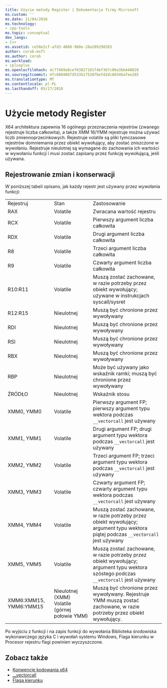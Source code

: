 ```yaml
---
title: Użycie metody Register | Dokumentacja firmy Microsoft
ms.custom: ''
ms.date: 11/04/2016
ms.technology:
- cpp-tools
ms.topic: conceptual
dev_langs:
- C++
ms.assetid: ce58e2cf-afd3-4068-980e-28a209298265
author: corob-msft
ms.author: corob
ms.workload:
- cplusplus
ms.openlocfilehash: 4c77469a8cef03827101f4bf367c00a3bb440820
ms.sourcegitcommit: 4fc6869067d533b175207befd2dc60346afee285
ms.translationtype: MT
ms.contentlocale: pl-PL
ms.lasthandoff: 05/17/2018
---
```

# <a name="register-usage"></a>Użycie metody Register

X64 architektura zapewnia 16 ogólnego przeznaczenia rejestrów (zwanego rejestruje liczba całkowita), a także XMM 16/YMM rejestruje można używać liczb zmiennoprzecinkowych. Rejestruje volatile są pliki tymczasowe rejestrów domniemania przez obiekt wywołujący, aby zostać zniszczone w wywołaniu. Rejestruje nieulotnej są wymagane do zachowania ich wartości w wywołaniu funkcji i musi zostać zapisany przez funkcję wywołującą, jeśli używana.

## <a name="register-volatility-and-preservation"></a>Rejestrowanie zmian i konserwacji

W poniższej tabeli opisano, jak każdy rejestr jest używany przez wywołania funkcji:

||||
|-|-|-|
|Rejestruj|Stan|Zastosowanie|
|RAX|Volatile|Zwracana wartość rejestru|
|RCX|Volatile|Pierwszy argument liczba całkowita|
|RDX|Volatile|Drugi argument liczba całkowita|
|R8|Volatile|Trzeci argument liczba całkowita|
|R9|Volatile|Czwarty argument liczba całkowita|
|R10:R11|Volatile|Muszą zostać zachowane, w razie potrzeby przez obiekt wywołujący; używane w instrukcjach syscall/sysret|
|R12:R15|Nieulotnej|Muszą być chronione przez wywoływany|
|RDI|Nieulotnej|Muszą być chronione przez wywoływany|
|RSI|Nieulotnej|Muszą być chronione przez wywoływany|
|RBX|Nieulotnej|Muszą być chronione przez wywoływany|
|RBP|Nieulotnej|Może być używany jako wskaźnik ramki; muszą być chronione przez wywoływany|
|ŹRÓDŁO|Nieulotnej|Wskaźnik stosu|
|XMM0, YMM0|Volatile|Pierwszy argument FP; pierwszy argument typu wektora podczas `__vectorcall` jest używany|
|XMM1, YMM1|Volatile|Drugi argument FP; drugi argument typu wektora podczas `__vectorcall` jest używany|
|XMM2, YMM2|Volatile|Trzeci argument FP; trzeci argument typu wektora podczas `__vectorcall` jest używany|
|XMM3, YMM3|Volatile|Czwarty argument FP; czwarty argument typu wektora podczas `__vectorcall` jest używany|
|XMM4, YMM4|Volatile|Muszą zostać zachowane, w razie potrzeby przez obiekt wywołujący; argument typu wektora piątej podczas `__vectorcall` jest używany|
|XMM5, YMM5|Volatile|Muszą zostać zachowane, w razie potrzeby przez obiekt wywołujący; argument typu wektora szóstego podczas `__vectorcall` jest używany|
|XMM6:XMM15, YMM6:YMM15|Nieulotnej (XMM) Volatile (górnej połowie YMM)|Muszą być chronione przez wywoływany. Rejestruje YMM muszą zostać zachowane, w razie potrzeby przez obiekt wywołujący.|

Po wyjściu z funkcji i na zapis funkcji do wywołania Biblioteka środowiska wykonawczego języka C i wywołań systemu Windows, Flaga kierunku w Procesor rejestru flagi powinien wyczyszczone.

## <a name="see-also"></a>Zobacz także

- [Konwencje kodowania x64](../build/x64-software-conventions.md)
- [__vectorcall](../cpp/vectorcall.md)
- [Flaga kierunku](../c-runtime-library/direction-flag.md)
